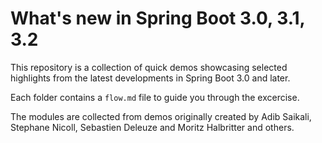 # What's new in Spring Boot 3.0, 3.1, 3.2
This repository is a collection of quick demos showcasing selected highlights from the latest developments in Spring Boot 3.0 and later.

Each folder contains a `flow.md` file to guide you through the excercise.

The modules are collected from demos originally created by Adib Saikali, Stephane Nicoll, Sebastien Deleuze and Moritz Halbritter and others.


